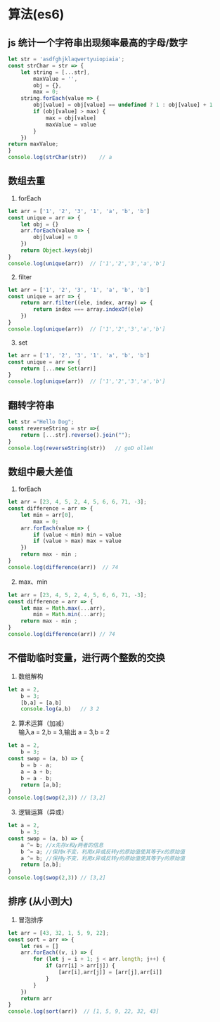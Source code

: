 # 算法(es6)

## js 统计一个字符串出现频率最高的字母/数字
``` javascript
let str = 'asdfghjklaqwertyuiopiaia';
const strChar = str => {
    let string = [...str],
        maxValue = '',
        obj = {},
        max = 0;
    string.forEach(value => {
        obj[value] = obj[value] == undefined ? 1 : obj[value] + 1
        if (obj[value] > max) {
            max = obj[value]
            maxValue = value
        }
    })
return maxValue;
}
console.log(strChar(str))    // a
```

## 数组去重
1. forEach
``` javascript
let arr = ['1', '2', '3', '1', 'a', 'b', 'b']
const unique = arr => {
    let obj = {}
    arr.forEach(value => {
        obj[value] = 0
    })
    return Object.keys(obj)
}
console.log(unique(arr))  // ['1','2','3','a','b']
```
2. filter
``` javascript
let arr = ['1', '2', '3', '1', 'a', 'b', 'b']
const unique = arr => {
    return arr.filter((ele, index, array) => {
        return index === array.indexOf(ele)
    })
}
console.log(unique(arr))  // ['1','2','3','a','b']
```
3. set
``` javascript
let arr = ['1', '2', '3', '1', 'a', 'b', 'b']
const unique = arr => {
    return [...new Set(arr)]
}
console.log(unique(arr))  // ['1','2','3','a','b']
```

## 翻转字符串
``` javascript
let str ="Hello Dog";
const reverseString = str =>{
    return [...str].reverse().join("");
}
console.log(reverseString(str))   // goD olleH
```

## 数组中最大差值
1. forEach
``` javascript
let arr = [23, 4, 5, 2, 4, 5, 6, 6, 71, -3];
const difference = arr => {
    let min = arr[0],
        max = 0;
    arr.forEach(value => {
        if (value < min) min = value
        if (value > max) max = value
    })
    return max - min ;
}
console.log(difference(arr))  // 74
```

2. max、min
``` javascript
let arr = [23, 4, 5, 2, 4, 5, 6, 6, 71, -3];
const difference = arr => {
    let max = Math.max(...arr),
        min = Math.min(...arr);
    return max - min ;
}
console.log(difference(arr)) // 74
```

## 不借助临时变量，进行两个整数的交换
1. 数组解构
``` javascript
let a = 2,
    b = 3;
    [b,a] = [a,b]
    console.log(a,b)   // 3 2
```
2. 算术运算（加减）  
    输入a = 2,b = 3,输出 a = 3,b = 2
``` javascript
let a = 2,
    b = 3;
const swop = (a, b) => {
    b = b - a;
    a = a + b;
    b = a - b;
    return [a,b];
}
console.log(swop(2,3)) // [3,2]
```
3. 逻辑运算（异或）
``` javascript
let a = 2,
    b = 3;
const swop = (a, b) => {
    a ^= b; //x先存x和y两者的信息
    b ^= a; //保持x不变，利用x异或反转y的原始值使其等于x的原始值
    a ^= b; //保持y不变，利用x异或反转y的原始值使其等于y的原始值
    return [a,b];
}
console.log(swop(2,3)) // [3,2]
```

## 排序 (从小到大)
1. 冒泡排序
``` javascript
let arr = [43, 32, 1, 5, 9, 22];
const sort = arr => {
    let res = []
    arr.forEach((v, i) => {
        for (let j = i + 1; j < arr.length; j++) {
            if (arr[i] > arr[j]) {
                [arr[i],arr[j]] = [arr[j],arr[i]]
            }
        }
    })
    return arr
}
console.log(sort(arr))  // [1, 5, 9, 22, 32, 43]
```